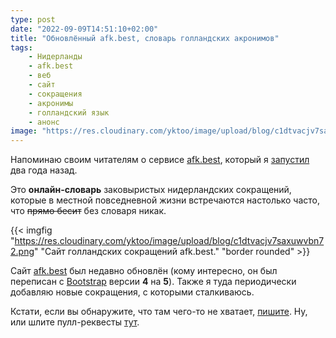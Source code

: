 ```yaml
---
type: post
date: "2022-09-09T14:51:10+02:00"
title: "Обновлённый afk.best, словарь голландских акронимов"
tags:
    - Нидерланды
    - afk.best
    - веб
    - сайт
    - сокращения
    - акронимы
    - голландский язык
    - анонс
image: "https://res.cloudinary.com/yktoo/image/upload/blog/c1dtvacjv7saxuwvbn72.png"
---
```


Напоминаю своим читателям о сервисе [afk.best](https://afk.best/ru/), который я [запустил](0381) два года назад.

Это **онлайн-словарь** заковыристых нидерландских сокращений, которые в местной повседневной жизни встречаются настолько часто, что ~~прямо бесит~~ без словаря никак.

<!--more-->

{{< imgfig "https://res.cloudinary.com/yktoo/image/upload/blog/c1dtvacjv7saxuwvbn72.png" "Сайт голландских сокращений afk.best." "border rounded" >}}

Сайт [afk.best](https://afk.best/ru/) был недавно обновлён (кому интересно, он был переписан с [Bootstrap](https://getbootstrap.com/) версии **4** на **5**). Также я туда периодически добавляю новые сокращения, с которыми сталкиваюсь.

Кстати, если вы обнаружите, что там чего-то не хватает, [пишите](/about/contact). Ну, или шлите пулл-реквесты [тут](https://github.com/yktoo/afk.best).
